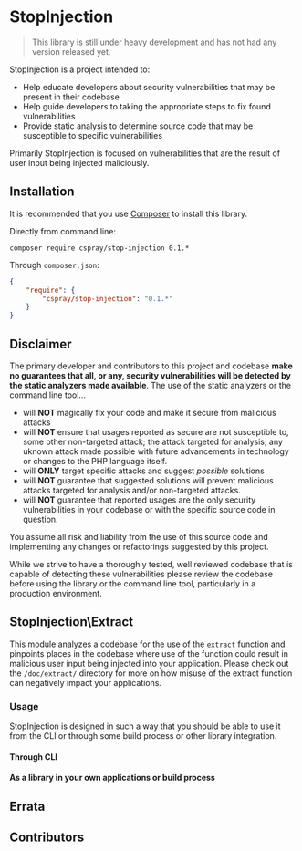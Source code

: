 # StopInjection

> This library is still under heavy development and has not had any version released yet.

StopInjection is a project intended to:

- Help educate developers about security vulnerabilities that may be present in their codebase
- Help guide developers to taking the appropriate steps to fix found vulnerabilities
- Provide static analysis to determine source code that may be susceptible to specific vulnerabilities

Primarily StopInjection is focused on vulnerabilities that are the result of user input being injected maliciously.

## Installation

It is recommended that you use [Composer](https://getcomposer.org) to install this library.

Directly from command line:

```shell
composer require cspray/stop-injection 0.1.*
```

Through `composer.json`:

```json
{
    "require": {
        "cspray/stop-injection": "0.1.*"
    }
}
```

## Disclaimer

The primary developer and contributors to this project and codebase **make no guarantees that all, or any, security vulnerabilities will be detected by the static analyzers made available**. The use of the static analyzers or the command line tool...

 - will **NOT** magically fix your code and make it secure from malicious attacks
 - will **NOT** ensure that usages reported as secure are not susceptible to, some other non-targeted attack; the attack targeted for analysis; any uknown attack made possible with future advancements in technology or changes to the PHP language itself.
 - will **ONLY** target specific attacks and suggest *possible* solutions
 - will **NOT** guarantee that suggested solutions will prevent malicious attacks targeted for analysis and/or non-targeted attacks.
 - will **NOT** guarantee that reported usages are the only security vulnerabilities in your codebase or with the specific source code in question.

You assume all risk and liability from the use of this source code and implementing any changes or refactorings suggested by this project.

While we strive to have a thoroughly tested, well reviewed codebase that is capable of detecting these vulnerabilities please review the codebase before using the library or the command line tool, particularly in a production environment.

## StopInjection\Extract

This module analyzes a codebase for the use of the `extract` function and pinpoints places in the codebase where use of the function could result in malicious user input being injected into your application. Please check out the `/doc/extract/` directory for more on how misuse of the extract function can negatively impact your applications.

### Usage

StopInjection is designed in such a way that you should be able to use it from the CLI or through some build process or other library integration.

#### Through CLI



#### As a library in your own applications or build process

## Errata



## Contributors

